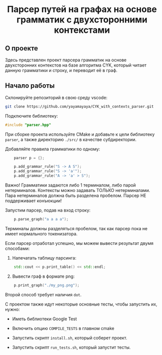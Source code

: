 <br />
<div align="center">

<h1 align="center">Парсер путей на графах на основе грамматик с двухсторонними контекстами</h1>
</div>


<!-- ABOUT THE PROJECT -->
## О проекте

Здесь представлен проект парсера грамматик на основе двухсторонних контекстов на базе алгоритма CYK, который читает данную грамматики и строку, и переводит её в граф.

<!-- GETTING STARTED -->
## Начало работы

Склонируйте репозиторий в свою среду vscode:
   ```sh
   git clone https://github.com/yayamayaya/CYK_with_contexts_parser.git
   ```

Подключите библиотеку:
```C++
#include "parser.hpp"
```

При сборке проекта используйте CMake и добавьте к цели библиотеку `parser`, а также директорию `./src/` в качестве субдиректории.

Добавляйте правила грамматики по одному:
```C++
    parser p = {};

    p.add_grammar_rule("S -> A S");
    p.add_grammar_rule("S -> 'a'");
    p.add_grammar_rule("A -> 'a' > S");
```
Важно! Грамматики задаются либо 1 терминалом, либо парой нетерминалов. Контексты можно задавать ТОЛЬКО нетерминалами. Пара нетерминалов должна быть разделена пробелом. Парсер НЕ поддерживает конъюкции!


Запустим парсер, подав на вход строку:
```C++
    p.parse_graph("a a a a");
```
Терминалы должны разделяться пробелом, так как парсер пока не имеет нормального токенизатора.

Если парсер отработал успешно, мы можем вывести результат двумя способами:
1) Напечатать таблицу парсинга:
```C++
    std::cout << p.print_table() << std::endl;
```

2) Вывести граф в формате png:
```C++
    p.print_graph("./my_png.png");
```

Второй способ требует наличия `dot`.

С проектом также идут некоторые основные тесты, чтобы запустить их, нужно:

* Иметь библиотеки Google Test

* Включить опцию `COMPILE_TESTS` в главном cmake

* Запустить скрипт `install.sh`, который соберет проект.

* Запустить скрипт `run_tests.sh`, который запустит тесты.
